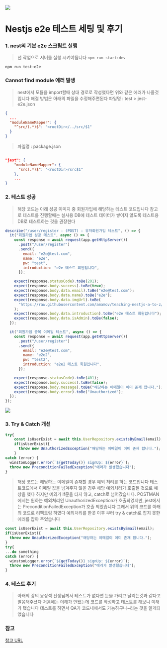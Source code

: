 ![](https://lime-demo.s3.amazonaws.com/posts/1675076116613_nest.png)

# Nestjs e2e 테스트 세팅 및 후기

### 1\. nest의 기본 e2e 스크립트 실행

> 선 작업으로 서버를 실행 시켜야됩니다 `npm run start:dev`

```markup
npm run test:e2e
```

### Cannot find module 에러 발생

> nest에서 모듈을 import할때 상대 경로로 작성했다면 위와 같은 에러가 나올것입니다
> 해결 방법은 아래의 파일을 수정해주면된다
> 파일명 : test > jest-e2e.json

```json
{
  ...
  "moduleNameMapper": {
    "^src/(.*)$": "<rootDir>/../src/$1"
  }
}
```

> 파일명 : package.json

```json

"jest": {
    "moduleNameMapper": {
      "src(.*)$": "<rootDir>/src$1"
    },
    ...
}
```

### 2\. 테스트 성공

> 해당 코드는 아래 성공 이미지 중 회원가입에 해당하는 테스트 코드입니다
> 참고로 테스트를 진행할때는 실사용 DB에 테스트 데이터가 쌓이지 않도록 테스트용 DB로 테스트하는 것을 권장한다

```js
describe("/user/register : (POST) : 유저회원가입 테스트", () => {
  it("회원가입 성공 테스트", async () => {
    const response = await request(app.getHttpServer())
      .post("/user/register")
      .send({
        email: "e2e@test.com",
        name: "e2e",
        pw: "test",
        introduction: "e2e 테스트 회원입니다",
      });

    expect(response.statusCode).toBe(201);
    expect(response.body.success).toBe(true);
    expect(response.body.data.email).toBe("e2e@test.com");
    expect(response.body.data.name).toBe("e2e");
    expect(response.body.data.imgUrl).toBe(
      "https://raw.githubusercontent.com/amamov/teaching-nestjs-a-to-z/main/images/1.jpeg"
    );
    expect(response.body.data.introduction).toBe("e2e 테스트 회원입니다");
    expect(response.body.data.isAdmin).toBe(false);
  });

  it("회원가입 중복 이메일 테스트", async () => {
    const response = await request(app.getHttpServer())
      .post("/user/register")
      .send({
        email: "e2e@test.com",
        name: "e2e2",
        pw: "test2",
        introduction: "e2e2 테스트 회원입니다",
      });

    expect(response.statusCode).toBe(401);
    expect(response.body.success).toBe(false);
    expect(response.body.message).toBe("해당하는 이메일이 이미 존재 합니다.");
    expect(response.body.error).toBe("Unauthorized");
  });
});
```

![](https://lime-demo.s3.amazonaws.com/posts/1675076947431_%C3%AD%C2%85%C2%8C%C3%AC%C2%8A%C2%A4%C3%AD%C2%8A%C2%B8%C3%AC%C2%84%C2%B1%C3%AA%C2%B3%C2%B5.PNG)

### 3\. Try & Catch 개선

```js
try{
    const isUserExist = await this.UserRepository.existsByEmail(email);
    if(isUserExist){
      throw new UnauthorizedException("해당하는 이메일이 이미 존재 합니다.");
    }
catch (error) {
  winstonLogger.error(`${getToday()} signUp: ${error}`);
  throw new PreconditionFailedException("에러가 발생했습니다");
}
```

> 해당 코드는 해당하는 이메일이 존재할 경우 예외 처리를 하는 코드입니다
> 테스트코드에서 이메일 값을 넘겨주지 않을 경우 해당 예외처리가 호출될 것으로 예상을 했다 하지만 예외가 if문을 타지 않고, catch로 넘어갔습니다.
> POSTMAN에서는 원하는 예외처리인 UnauthorizedException가 호출되었지만, jest에서는 PreconditionFailedException가 호출 되었습니다 그래서 위의 코드를 아래의 코드로 리팩토링 하였다 예외처리를 한곳 이후 부터 try & catch로 잡지 못한 에러를 잡아 주었습니다

```js
const isUserExist = await this.UserRepository.existsByEmail(email);
if(isUserExist){
  throw new UnauthorizedException("해당하는 이메일이 이미 존재 합니다.");
}
try{
...do something
catch (error) {
  winstonLogger.error(`${getToday()} signUp: ${error}`);
  throw new PreconditionFailedException("에러가 발생했습니다");
}
```

### 4\. 테스트 후기

> 아래의 강의 윤상석 선생님께서 테스트가 없다면 눈을 가리고 달리는것과 같다고 말씀해주셨다 처음에는 이해가 안됐는데 코드를 작성하고 테스트를 해보니 이해가 됐습니다
> 테스트를 하면서 QA가 코드내에서도 가능하구나\~라는 것을 알게되었습니다

### 참고

[참고 URL](https://www.inflearn.com/course/%ED%83%84%ED%83%84%ED%95%9C-%EB%B0%B1%EC%97%94%EB%93%9C-%EB%84%A4%EC%8A%A4%ED%8A%B8)
